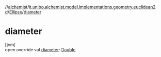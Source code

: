 //[alchemist](../../../index.md)/[it.unibo.alchemist.model.implementations.geometry.euclidean2d](../index.md)/[Ellipse](index.md)/[diameter](diameter.md)

# diameter

[jvm]\
open override val [diameter](diameter.md): [Double](https://kotlinlang.org/api/latest/jvm/stdlib/kotlin/-double/index.html)
